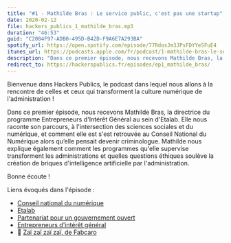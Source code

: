 ```yaml
---
title: "#1 - Mathilde Bras : Le service public, c'est pas une startup"
date: 2020-02-12
file: hackers_publics_1_mathilde_bras.mp3
duration: "46:53"
guid: "C2084F97-ADB0-495D-B42D-F9A6E7A293BA"
spotify_url: https://open.spotify.com/episode/77RdosJm3JPsFDYYeSFuE4
itunes_url: https://podcasts.apple.com/fr/podcast/1-mathilde-bras-le-service-public-cest-pas-une-startup/id1498775170?i=1000465648031
description: "Dans ce premier épisode, nous recevons Mathilde Bras, la directrice du programme Entrepreneurs d'Intérêt Général au sein d'Etalab. Elle nous raconte son parcours, à l'intersection des sciences sociales et du numérique, et comment elle est s'est retrouvée au Conseil National du Numérique alors qu’elle pensait devenir criminologue. Mathilde nous explique également comment les programmes qu'elle supervise transforment les administrations et quelles questions éthiques soulève la création de briques d'intelligence artificielle par l'administration."
redirect_to: https://hackerspublics.fr/episodes/ep1_mathilde_bras/
---
```


Bienvenue dans Hackers Publics, le podcast dans lequel nous allons à la rencontre de celles et ceux qui transforment la culture numérique de l'administration !

Dans ce premier épisode, nous recevons Mathilde Bras, la directrice du programme Entrepreneurs d'Intérêt Général au sein d'Etalab. Elle nous raconte son parcours, à l'intersection des sciences sociales et du numérique, et comment elle est s'est retrouvée au Conseil National du Numérique alors qu’elle pensait devenir criminologue. Mathilde nous explique également comment les programmes qu'elle supervise transforment les administrations et quelles questions éthiques soulève la création de briques d'intelligence artificielle par l'administration.

Bonne écoute !

Liens évoqués dans l'épisode :
* [Conseil national du numérique](https://cnnumerique.fr/)
* [Etalab](https://www.etalab.gouv.fr/)
* [Partenariat pour un gouvernement ouvert](https://www.etalab.gouv.fr/ogp)
* [Entrepreneurs d'intérêt général](https://entrepreneur-interet-general.etalab.gouv.fr/)
* 📘 [Zaï zaï zaï zaï, de Fabcaro](https://fr.wikipedia.org/wiki/Za%C3%AF_za%C3%AF_za%C3%AF_za%C3%AF)
